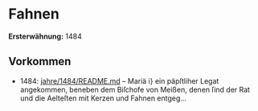 # Fahnen

**Ersterwähnung:** 1484

## Vorkommen
- 1484: [jahre/1484/README.md](../jahre/1484/README.md) – Mariä i} ein päpſtliher Legat
angekommen, beneben dem Biſchofe von Meißen, denen
ſind der Rat und die Aelteſten mit Kerzen und Fahnen
entgeg...
